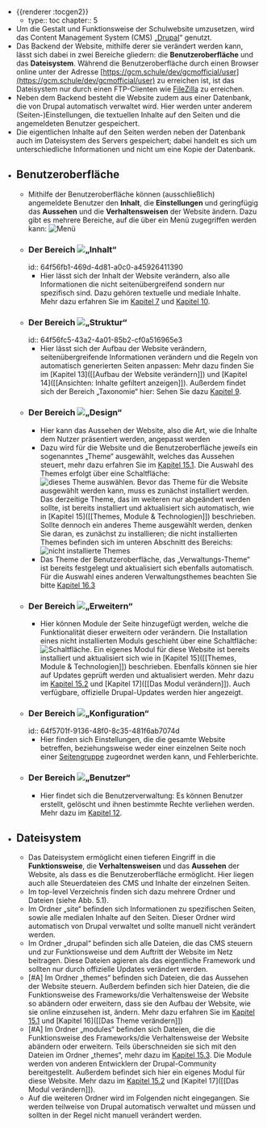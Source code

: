- {{renderer :tocgen2}}
	- type:: toc
	  chapter:: 5
- Um die Gestalt und Funktionsweise der Schulwebsite umzusetzen, wird das Content Management System (CMS) „[Drupal](https://drupal.org/)“ genutzt.
- Das Backend der Website, mithilfe derer sie verändert werden kann, lässt sich dabei in zwei Bereiche gliedern: die **Benutzeroberfläche** und das **Dateisystem**. Während die Benutzeroberfläche durch einen Browser online unter der Adresse [https://gcm.schule/dev/gcmofficial/user](https://gcm.schule/dev/gcmofficial/user) zu erreichen ist, ist das Dateisystem nur durch einen FTP-Clienten wie [FileZilla](https://filezilla-project.org/index.php) zu erreichen.
- Neben dem Backend besteht die Website zudem aus einer Datenbank, die von Drupal automatisch verwaltet wird. Hier werden unter anderem (Seiten-)Einstellungen, die textuellen Inhalte auf den Seiten und die angemeldeten Benutzer gespeichert.
- Die eigentlichen Inhalte auf den Seiten werden neben der Datenbank auch im Dateisystem des Servers gespeichert; dabei handelt es sich um unterschiedliche Informationen und nicht um eine Kopie der Datenbank.
- ## Benutzeroberfläche
	- Mithilfe der Benutzeroberfläche können (ausschließlich) angemeldete Benutzer den **Inhalt**, die **Einstellungen** und geringfügig das **Aussehen** und die **Verhaltensweisen** der Website ändern. Dazu gibt es mehrere Bereiche, auf die über ein Menü zugegriffen werden kann: ![Menü]()
	- ### Der Bereich ![„Inhalt“]()
	  id:: 64f56fb1-469d-4d81-a0c0-a45926411390
		- Hier lässt sich der Inhalt der Website verändern, also alle Informationen die nicht seitenübergreifend sondern nur spezifisch sind. Dazu gehören textuelle und mediale Inhalte. Mehr dazu erfahren Sie im [Kapitel 7]([[Inhaltsübersicht]]) und [Kapitel 10]([[Inhaltsänderung]]).
	- ### Der Bereich ![„Struktur“]()
	  id:: 64f56fc5-43a2-4a01-85b2-cf0a516965e3
		- Hier lässt sich der Aufbau der Website verändern, seitenübergreifende Informationen verändern und die Regeln von automatisch generierten Seiten anpassen: Mehr dazu finden Sie im [Kapitel 13]([[Aufbau der Website verändern]]) und [Kapitel 14]([[Ansichten: Inhalte gefiltert anzeigen]]). Außerdem findet sich der Bereich „Taxonomie“ hier: Sehen Sie dazu [Kapitel 9]([[Taxonomie]]).
	- ### Der Bereich ![„Design“]()
		- Hier kann das Aussehen der Website, also die Art, wie die Inhalte dem Nutzer präsentiert werden, angepasst werden
		- Dazu wird für die Website und die Benutzeroberfläche jeweils ein sogenanntes „Theme“ ausgewählt, welches das Aussehen steuert, mehr dazu erfahren Sie im [Kapitel 15.1](). Die Auswahl des Themes erfolgt über eine Schaltfläche: ![dieses Theme auswählen](). Bevor das Theme für die Website ausgewählt werden kann, muss es zunächst installiert werden. Das derzeitige Theme, das im weiteren nur abgeändert werden sollte, ist bereits installiert und aktualisiert sich automatisch, wie in [Kapitel 15]([[Themes, Module & Technologien]]) beschrieben. Sollte dennoch ein anderes Theme ausgewählt werden, denken Sie daran, es zunächst zu installieren; die nicht installierten Themes befinden sich im unteren Abschnitt des Bereichs: ![nicht installierte Themes]()
		- Das Theme der Benutzeroberfläche, das „Verwaltungs-Theme“ ist bereits festgelegt und aktualisiert sich ebenfalls automatisch. Für die Auswahl eines anderen Verwaltungsthemes beachten Sie bitte [Kapitel 16.3]()
	- ### Der Bereich ![„Erweitern“]()
		- Hier können Module der Seite hinzugefügt werden, welche die Funktionalität dieser erweitern oder verändern. Die Installation eines nicht installierten Moduls geschieht über eine Schaltfläche: ![Schaltfläche](). Ein eigenes Modul für diese Website ist bereits installiert und aktualisiert sich wie in [Kapitel 15]([[Themes, Module & Technologien]]) beschrieben. Ebenfalls können sie hier auf Updates geprüft werden und aktualisiert werden. Mehr dazu im [Kapitel 15.2]() und [Kapitel 17]([[Das Modul verändern]]). Auch verfügbare, offizielle Drupal-Updates werden hier angezeigt.
	- ### Der Bereich ![„Konfiguration“]()
	  id:: 64f5701f-9136-48f0-8c35-481f6ab7074d
		- Hier finden sich Einstellungen, die die gesamte Website betreffen, beziehungsweise weder einer einzelnen Seite noch einer [Seitengruppe]([[Inhaltstypen]]) zugeordnet werden kann, und Fehlerberichte.
	- ### Der Bereich ![„Benutzer“]()
		- Hier findet sich die Benutzerverwaltung: Es können Benutzer erstellt, gelöscht und ihnen bestimmte Rechte verliehen werden. Mehr dazu im [Kapitel 12]([[Benutzerverwaltung]]).
- ## Dateisystem
	- Das Dateisystem ermöglicht einen tieferen Eingriff in die **Funktionsweise**, die **Verhaltensweisen** und das **Aussehen** der Website, als dass es die Benutzeroberfläche ermöglicht. Hier liegen auch alle Steuerdateien des CMS und Inhalte der einzelnen Seiten.
	- Im top-level Verzeichnis finden sich dazu mehrere Ordner und Dateien (siehe Abb. 5.1).
	- Im Ordner „site“ befinden sich Informationen zu spezifischen Seiten, sowie alle medialen Inhalte auf den Seiten. Dieser Ordner wird automatisch von Drupal verwaltet und sollte manuell nicht verändert werden.
	- Im Ordner „drupal“ befinden sich alle Dateien, die das CMS steuern und zur Funktionsweise und dem Auftritt der Website im Netz beitragen. Diese Dateien agieren als das eigentliche Framework und sollten nur durch offizielle Updates verändert werden.
	- [#A] Im Ordner „themes“ befinden sich Dateien, die das Aussehen der Website steuern. Außerdem befinden sich hier Dateien, die die Funktionsweise des Frameworks/die Verhaltensweise der Website so abändern oder erweitern, dass sie den Aufbau der Website, wie sie online einzusehen ist, ändern. Mehr dazu erfahren Sie im [Kapitel 15.1]() und [Kapitel 16]([[Das Theme verändern]])
	- [#A] Im Ordner „modules“ befinden sich Dateien, die die Funktionsweise des Frameworks/die Verhaltensweise der Website abändern oder erweitern. Teils überschneiden sie sich mit den Dateien im Ordner „themes“, mehr dazu im [Kapitel 15.3](). Die Module werden von anderen Entwicklern der Drupal-Community bereitgestellt. Außerdem befindet sich hier ein eigenes Modul für diese Website. Mehr dazu im [Kapitel 15.2]() und [Kapitel 17]([[Das Modul verändern]]).
	- Auf die weiteren Ordner wird im Folgenden nicht eingegangen. Sie werden teilweise von Drupal automatisch verwaltet und müssen und sollten in der Regel nicht manuell verändert werden.